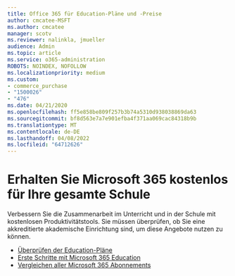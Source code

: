 ```yaml
---
title: Office 365 für Education-Pläne und -Preise
author: cmcatee-MSFT
ms.author: cmcatee
manager: scotv
ms.reviewer: nalinkla, jmueller
audience: Admin
ms.topic: article
ms.service: o365-administration
ROBOTS: NOINDEX, NOFOLLOW
ms.localizationpriority: medium
ms.custom:
- commerce_purchase
- "1500026"
- "476"
ms.date: 04/21/2020
ms.openlocfilehash: ff5e858be809f257b3b74a5310d938038869da63
ms.sourcegitcommit: bf8d563e7a7e901efba4f371aa069cac84318b9b
ms.translationtype: MT
ms.contentlocale: de-DE
ms.lasthandoff: 04/08/2022
ms.locfileid: "64712626"
---
```

# <a name="get-microsoft-365-free-for-your-entire-school"></a>Erhalten Sie Microsoft 365 kostenlos für Ihre gesamte Schule

Verbessern Sie die Zusammenarbeit im Unterricht und in der Schule mit kostenlosen Produktivitätstools. Sie müssen überprüfen, ob Sie eine akkreditierte akademische Einrichtung sind, um diese Angebote nutzen zu können.
  
- [Überprüfen der Education-Pläne](https://products.office.com/academic/compare-office-365-education-plans)
- [Erste Schritte mit Microsoft 365 Education](https://support.microsoft.com/en-us/topic/get-started-with-microsoft-365-education-ab02abe5-a1ee-458c-b749-5b44416ccf14)
- [Vergleichen aller Microsoft 365 Abonnements](https://products.office.com/business/compare-more-office-365-for-business-plans)
